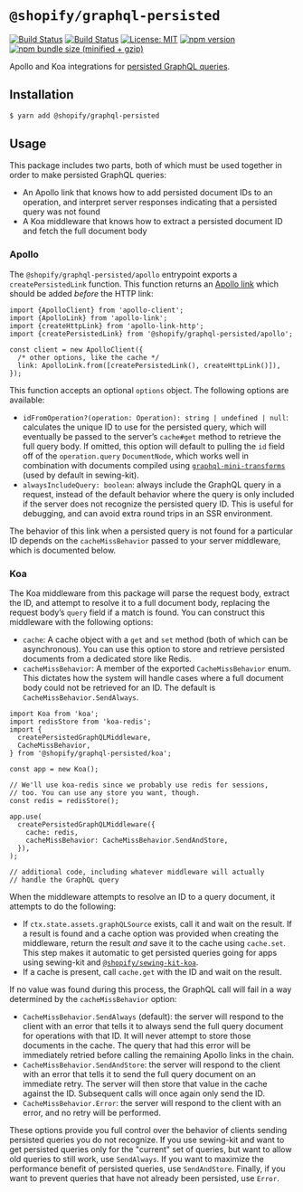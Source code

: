 # `@shopify/graphql-persisted`

[![Build Status](https://github.com/Shopify/quilt/workflows/Node-CI/badge.svg?branch=main)](https://github.com/Shopify/quilt/actions?query=workflow%3ANode-CI)
[![Build Status](https://github.com/Shopify/quilt/workflows/Ruby-CI/badge.svg?branch=main)](https://github.com/Shopify/quilt/actions?query=workflow%3ARuby-CI)
[![License: MIT](https://img.shields.io/badge/License-MIT-green.svg)](LICENSE.md) [![npm version](https://badge.fury.io/js/%40shopify%2Fgraphql-persisted.svg)](https://badge.fury.io/js/%40shopify%2Fgraphql-persisted.svg) [![npm bundle size (minified + gzip)](https://img.shields.io/bundlephobia/minzip/@shopify/graphql-persisted.svg)](https://img.shields.io/bundlephobia/minzip/@shopify/graphql-persisted.svg)

Apollo and Koa integrations for [persisted GraphQL queries](https://blog.apollographql.com/persisted-graphql-queries-with-apollo-client-119fd7e6bba5).

## Installation

```bash
$ yarn add @shopify/graphql-persisted
```

## Usage

This package includes two parts, both of which must be used together in order to make persisted GraphQL queries:

- An Apollo link that knows how to add persisted document IDs to an operation, and interpret server responses indicating that a persisted query was not found
- A Koa middleware that knows how to extract a persisted document ID and fetch the full document body

### Apollo

The `@shopify/graphql-persisted/apollo` entrypoint exports a `createPersistedLink` function. This function returns an [Apollo link](https://www.apollographql.com/docs/link/) which should be added _before_ the HTTP link:

```tsx
import {ApolloClient} from 'apollo-client';
import {ApolloLink} from 'apollo-link';
import {createHttpLink} from 'apollo-link-http';
import {createPersistedLink} from '@shopify/graphql-persisted/apollo';

const client = new ApolloClient({
  /* other options, like the cache */
  link: ApolloLink.from([createPersistedLink(), createHttpLink()]),
});
```

This function accepts an optional `options` object. The following options are available:

- `idFromOperation?(operation: Operation): string | undefined | null`: calculates the unique ID to use for the persisted query, which will eventually be passed to the server’s `cache#get` method to retrieve the full query body. If omitted, this option will default to pulling the `id` field off of the `operation.query` `DocumentNode`, which works well in combination with documents compiled using [`graphql-mini-transforms`](https://github.com/Shopify/graphql-tools-web/tree/main/packages/graphql-mini-transforms) (used by default in sewing-kit).
- `alwaysIncludeQuery: boolean`: always include the GraphQL query in a request, instead of the default behavior where the query is only included if the server does not recognize the persisted query ID. This is useful for debugging, and can avoid extra round trips in an SSR environment.

The behavior of this link when a persisted query is not found for a particular ID depends on the `cacheMissBehavior` passed to your server middleware, which is documented below.

### Koa

The Koa middleware from this package will parse the request body, extract the ID, and attempt to resolve it to a full document body, replacing the request body’s `query` field if a match is found. You can construct this middleware with the following options:

- `cache`: A cache object with a `get` and `set` method (both of which can be asynchronous). You can use this option to store and retrieve persisted documents from a dedicated store like Redis.
- `cacheMissBehavior`: A member of the exported `CacheMissBehavior` enum. This dictates how the system will handle cases where a full document body could not be retrieved for an ID. The default is `CacheMissBehavior.SendAlways`.

```tsx
import Koa from 'koa';
import redisStore from 'koa-redis';
import {
  createPersistedGraphQLMiddleware,
  CacheMissBehavior,
} from '@shopify/graphql-persisted/koa';

const app = new Koa();

// We'll use koa-redis since we probably use redis for sessions,
// too. You can use any store you want, though.
const redis = redisStore();

app.use(
  createPersistedGraphQLMiddleware({
    cache: redis,
    cacheMissBehavior: CacheMissBehavior.SendAndStore,
  }),
);

// additional code, including whatever middleware will actually
// handle the GraphQL query
```

When the middleware attempts to resolve an ID to a query document, it attempts to do the following:

- If `ctx.state.assets.graphQLSource` exists, call it and wait on the result. If a result is found and a cache option was provided when creating the middleware, return the result _and_ save it to the cache using `cache.set`. This step makes it automatic to get persisted queries going for apps using sewing-kit and [`@shopify/sewing-kit-koa`](https://github.com/Shopify/quilt/tree/main/packages/sewing-kit-koa).
- If a cache is present, call `cache.get` with the ID and wait on the result.

If no value was found during this process, the GraphQL call will fail in a way determined by the `cacheMissBehavior` option:

- `CacheMissBehavior.SendAlways` (default): the server will respond to the client with an error that tells it to always send the full query document for operations with that ID. It will never attempt to store those documents in the cache. The query that had this error will be immediately retried before calling the remaining Apollo links in the chain.
- `CacheMissBehavior.SendAndStore`: the server will respond to the client with an error that tells it to send the full query document on an immediate retry. The server will then store that value in the cache against the ID. Subsequent calls will once again only send the ID.
- `CacheMissBehavior.Error`: the server will respond to the client with an error, and no retry will be performed.

These options provide you full control over the behavior of clients sending persisted queries you do not recognize. If you use sewing-kit and want to get persisted queries only for the "current" set of queries, but want to allow old queries to still work, use `SendAlways`. If you want to maximize the performance benefit of persisted queries, use `SendAndStore`. Finally, if you want to prevent queries that have not already been persisted, use `Error`.
